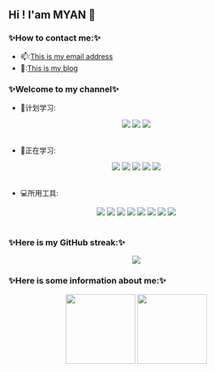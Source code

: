 ## Hi ! I'am MYAN 👋 
<!--
**MYAN1998/MYAN1998** is a ✨ _special_ ✨ repository because its `README.md` (this file) appears on your GitHub profile.

Here are some ideas to get you started:

- 🔭 I’m currently working on ...
- 🌱 I’m currently learning ...
- 👯 I’m looking to collaborate on ...
- 🤔 I’m looking for help with ...
- 💬 Ask me about ...
- 📫 How to reach me: ...
- 😄 Pronouns: ...
- ⚡ Fun fact: ...
-->
### ✨How to contact me:✨</br>
- 📫:<a href="mailto:zhouenpei980523@163.com">This is my email address</a></br>
- 💖:<a href="https://zhouenpei0523.top/">This is my blog</a></br>
### ✨Welcome to my channel✨</br>
- 🧾计划学习:</br>
<div align="center">
    <img  src="https://img.shields.io/badge/Java-Java-blue?logo=java"/>
    <img  src="https://img.shields.io/badge/Docker-Docker-blue?logo=Docker"/>
    <img  src="https://img.shields.io/badge/nodejs-nodejs-blue?logo=nodejs"/>
</div></br>

- 📘正在学习:</br>
<div align="center">
    <img  src="https://img.shields.io/badge/python-python-blue?logo=python"/>
    <img  src="https://img.shields.io/badge/MySQL-MySQL-blue?logo=MySQL"/>
    <img  src="https://img.shields.io/badge/CSS-CSS-blue?logo=CSS3"/>
    <img  src="https://img.shields.io/badge/JavaScript-JavaScript-blue?logo=JavaScript"/>
    <img  src="https://img.shields.io/badge/html5-html5-blue?logo=html5"/>
</div></br>

- 💻所用工具:</br>
<div align="center">
    <img  src="https://img.shields.io/badge/windows-windows-blue?logo=windows"/>
    <img  src="https://img.shields.io/badge/Linux-Linux-blue?logo=Linux"/>
    <img  src="https://img.shields.io/badge/Chrome-Chrome-blue?logo=Chrome"/>
    <img  src="https://img.shields.io/badge/visual studio code-visual studio code-blue?logo=visual studio code"/>
    <img  src="https://img.shields.io/badge/git-git-blue?logo=git"/>
    <img  src="https://img.shields.io/badge/GitHub-GitHub-blue?GitHub=git"/>
    <img  src="https://img.shields.io/badge/Gitee-Gitee-blue?logo=Gitee"/>
    <img  src="https://img.shields.io/badge/pycharm-pycharm-blue?logo=pycharm"/>
</div></br>

### ✨Here is my GitHub streak:✨</br>
<div align="center">
    <img  src="https://github-readme-streak-stats.herokuapp.com/?user=DenverCoder1&theme=prussian"/>
</div>

### ✨Here is some information about me:✨</br>
<div align="center">
    <img  height="137px" src="https://github-readme-stats.vercel.app/api?username=MYAN1998&theme=algolia"/>
    <img  height="137px" src="https://github-readme-stats.vercel.app/api/top-langs/?username=MYAN1998&layout=compact&theme=algolia"/>
</div></br>



 



